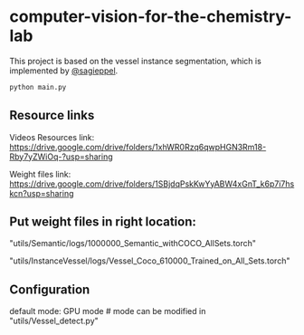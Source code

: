# computer-vision-for-the-chemistry-lab

This project is based on the vessel instance segmentation, which is implemented by [@sagieppel](https://github.com/sagieppel).

```bash
python main.py
```

## Resource links

Videos Resources link: https://drive.google.com/drive/folders/1xhWR0Rzq6qwpHGN3Rm18-Rby7yZWiOq-?usp=sharing

Weight files link: https://drive.google.com/drive/folders/1SBjdqPskKwYyABW4xGnT_k6p7i7hskcn?usp=sharing

## Put weight files in right location:

"utils/Semantic/logs/1000000_Semantic_withCOCO_AllSets.torch"

"utils/InstanceVessel/logs/Vessel_Coco_610000_Trained_on_All_Sets.torch"

## Configuration

default mode: GPU mode # mode can be modified in "utils/Vessel_detect.py"

